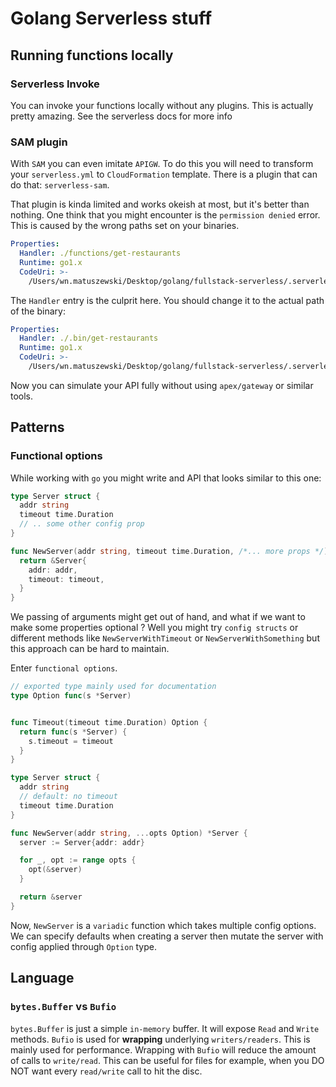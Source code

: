 # Golang Serverless stuff

## Running functions locally

### Serverless Invoke

You can invoke your functions locally without any plugins. This is actually pretty amazing.
See the serverless docs for more info

### SAM plugin

With `SAM` you can even imitate `APIGW`. To do this you will need to transform your `serverless.yml` to `CloudFormation` template. There is a plugin that can do that: `serverless-sam`.

That plugin is kinda limited and works okeish at most, but it's better than nothing.
One think that you might encounter is the `permission denied` error. This is caused by the wrong paths set on your binaries.

```yaml
Properties:
  Handler: ./functions/get-restaurants
  Runtime: go1.x
  CodeUri: >-
    /Users/wn.matuszewski/Desktop/golang/fullstack-serverless/.serverless/big-mouth.zip
```

The `Handler` entry is the culprit here. You should change it to the actual path of the binary:

```yaml
Properties:
  Handler: ./.bin/get-restaurants
  Runtime: go1.x
  CodeUri: >-
    /Users/wn.matuszewski/Desktop/golang/fullstack-serverless/.serverless/big-mouth.zip
```

Now you can simulate your API fully without using `apex/gateway` or similar tools.

## Patterns

### Functional options

While working with `go` you might write and API that looks similar to this one:

```go
type Server struct {
  addr string
  timeout time.Duration
  // .. some other config prop
}

func NewServer(addr string, timeout time.Duration, /*... more props */) *Server {
  return &Server{
    addr: addr,
    timeout: timeout,
  }
}
```

We passing of arguments might get out of hand, and what if we want to make some properties optional ?
Well you might try `config structs` or different methods like `NewServerWithTimeout` or `NewServerWithSomething` but this approach can be hard to maintain.

Enter `functional options`.

```go
// exported type mainly used for documentation
type Option func(s *Server)


func Timeout(timeout time.Duration) Option {
  return func(s *Server) {
    s.timeout = timeout
  }
}

type Server struct {
  addr string
  // default: no timeout
  timeout time.Duration
}

func NewServer(addr string, ...opts Option) *Server {
  server := Server{addr: addr}

  for _, opt := range opts {
    opt(&server)
  }

  return &server
}
```

Now, `NewServer` is a `variadic` function which takes multiple config options. We can specify defaults when creating a server then mutate the server with config applied through `Option` type.

## Language

### `bytes.Buffer` vs `Bufio`

`bytes.Buffer` is just a simple `in-memory` buffer. It will expose `Read` and `Write` methods.
`Bufio` is used for **wrapping** underlying `writers/readers`. This is mainly used for performance. Wrapping with `Bufio` will reduce the amount of calls to `write/read`. This can be useful for files for example, when you DO NOT want every `read/write` call to hit the disc.
